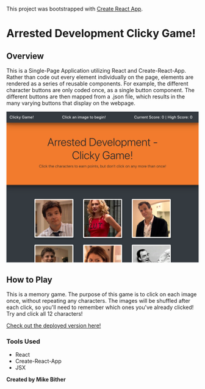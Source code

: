 This project was bootstrapped with [Create React App](https://github.com/facebook/create-react-app).

# Arrested Development Clicky Game!

## Overview

This is a Single-Page Application utilizing React and Create-React-App. Rather than code out every element individually on the page, elements are rendered as a series of reusable components. For example, the different character buttons are only coded once, as a single button component. The different buttons are then mapped from a .json file, which results in the many varying buttons that display on the webpage.

![Homepage](/img/screenshot.png)

## How to Play

This is a memory game. The purpose of this game is to click on each image once, without repeating any characters. The images will be shuffled after each click, so you'll need to remember which ones you've already clicked! Try and click all 12 characters!

[Check out the deployed version here!](https://bliff182.github.io/movision/)

### Tools Used

- React
- Create-React-App
- JSX

**Created by Mike Bither**
